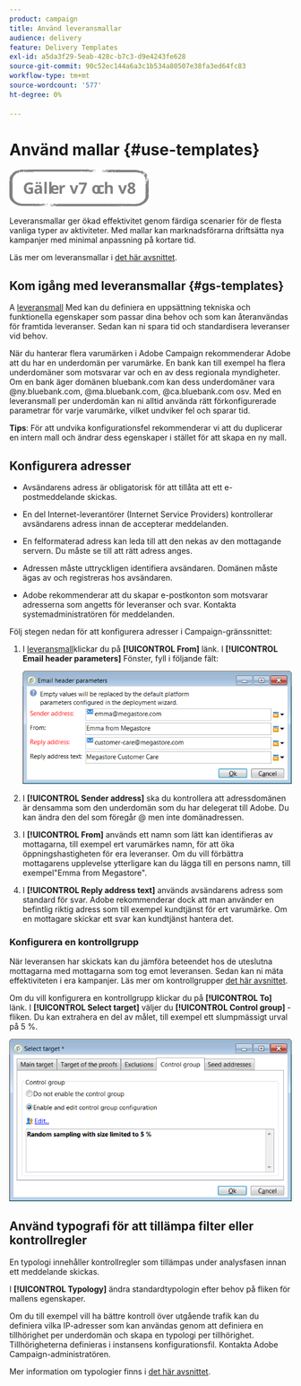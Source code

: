 ```yaml
---
product: campaign
title: Använd leveransmallar
audience: delivery
feature: Delivery Templates
exl-id: a5da3f29-5eab-428c-b7c3-d9e4243fe628
source-git-commit: 90c52ec144a6a3c1b534a80507e38fa3ed64fc83
workflow-type: tm+mt
source-wordcount: '577'
ht-degree: 0%

---
```


# Använd mallar {#use-templates}

![](../../assets/common.svg)

Leveransmallar ger ökad effektivitet genom färdiga scenarier för de flesta vanliga typer av aktiviteter. Med mallar kan marknadsförarna driftsätta nya kampanjer med minimal anpassning på kortare tid.

Läs mer om leveransmallar i [det här avsnittet](creating-a-delivery-template.md).

## Kom igång med leveransmallar {#gs-templates}

A [leveransmall](creating-a-delivery-template.md) Med kan du definiera en uppsättning tekniska och funktionella egenskaper som passar dina behov och som kan återanvändas för framtida leveranser. Sedan kan ni spara tid och standardisera leveranser vid behov.

När du hanterar flera varumärken i Adobe Campaign rekommenderar Adobe att du har en underdomän per varumärke. En bank kan till exempel ha flera underdomäner som motsvarar var och en av dess regionala myndigheter. Om en bank äger domänen bluebank.com kan dess underdomäner vara @ny.bluebank.com, @ma.bluebank.com, @ca.bluebank.com osv. Med en leveransmall per underdomän kan ni alltid använda rätt förkonfigurerade parametrar för varje varumärke, vilket undviker fel och sparar tid.

**Tips**: För att undvika konfigurationsfel rekommenderar vi att du duplicerar en intern mall och ändrar dess egenskaper i stället för att skapa en ny mall.

## Konfigurera adresser

* Avsändarens adress är obligatorisk för att tillåta att ett e-postmeddelande skickas.

* En del Internet-leverantörer (Internet Service Providers) kontrollerar avsändarens adress innan de accepterar meddelanden.

* En felformaterad adress kan leda till att den nekas av den mottagande servern. Du måste se till att rätt adress anges.

* Adressen måste uttryckligen identifiera avsändaren. Domänen måste ägas av och registreras hos avsändaren.

* Adobe rekommenderar att du skapar e-postkonton som motsvarar adresserna som angetts för leveranser och svar. Kontakta systemadministratören för meddelanden.

Följ stegen nedan för att konfigurera adresser i Campaign-gränssnittet:

1. I [leveransmall](creating-a-delivery-template.md)klickar du på **[!UICONTROL From]** länk. I **[!UICONTROL Email header parameters]** Fönster, fyll i följande fält:

   ![](assets/d_best_practices_email_header.png)

1. I **[!UICONTROL Sender address]** ska du kontrollera att adressdomänen är densamma som den underdomän som du har delegerat till Adobe. Du kan ändra den del som föregår @ men inte domänadressen.

1. I **[!UICONTROL From]** används ett namn som lätt kan identifieras av mottagarna, till exempel ert varumärkes namn, för att öka öppningshastigheten för era leveranser. Om du vill förbättra mottagarens upplevelse ytterligare kan du lägga till en persons namn, till exempel&quot;Emma from Megastore&quot;.

1. I **[!UICONTROL Reply address text]** används avsändarens adress som standard för svar. Adobe rekommenderar dock att man använder en befintlig riktig adress som till exempel kundtjänst för ert varumärke. Om en mottagare skickar ett svar kan kundtjänst hantera det.

### Konfigurera en kontrollgrupp

När leveransen har skickats kan du jämföra beteendet hos de uteslutna mottagarna med mottagarna som tog emot leveransen. Sedan kan ni mäta effektiviteten i era kampanjer. Läs mer om kontrollgrupper [det här avsnittet](../../campaign/using/marketing-campaign-deliveries.md#defining-a-control-group).

Om du vill konfigurera en kontrollgrupp klickar du på **[!UICONTROL To]** länk. I **[!UICONTROL Select target]** väljer du **[!UICONTROL Control group]** -fliken. Du kan extrahera en del av målet, till exempel ett slumpmässigt urval på 5 %.

![](assets/d_best_practices_control_group.png)

## Använd typografi för att tillämpa filter eller kontrollregler

En typologi innehåller kontrollregler som tillämpas under analysfasen innan ett meddelande skickas.

I **[!UICONTROL Typology]** ändra standardtypologin efter behov på fliken för mallens egenskaper.

Om du till exempel vill ha bättre kontroll över utgående trafik kan du definiera vilka IP-adresser som kan användas genom att definiera en tillhörighet per underdomän och skapa en typologi per tillhörighet. Tillhörigheterna definieras i instansens konfigurationsfil. Kontakta Adobe Campaign-administratören.

Mer information om typologier finns i [det här avsnittet](../../campaign-opt/using/about-campaign-typologies.md).
